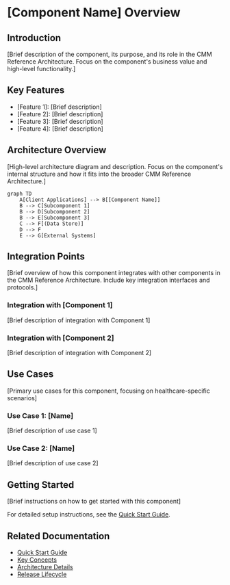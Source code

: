 # [Component Name] Overview

## Introduction

[Brief description of the component, its purpose, and its role in the CMM Reference Architecture. Focus on the component's business value and high-level functionality.]

## Key Features

- [Feature 1]: [Brief description]
- [Feature 2]: [Brief description]
- [Feature 3]: [Brief description]
- [Feature 4]: [Brief description]

## Architecture Overview

[High-level architecture diagram and description. Focus on the component's internal structure and how it fits into the broader CMM Reference Architecture.]

```mermaid
graph TD
    A[Client Applications] --> B[[Component Name]]
    B --> C[Subcomponent 1]
    B --> D[Subcomponent 2]
    B --> E[Subcomponent 3]
    C --> F[(Data Store)]
    D --> F
    E --> G[External Systems]
```

## Integration Points

[Brief overview of how this component integrates with other components in the CMM Reference Architecture. Include key integration interfaces and protocols.]

### Integration with [Component 1]

[Brief description of integration with Component 1]

### Integration with [Component 2]

[Brief description of integration with Component 2]

## Use Cases

[Primary use cases for this component, focusing on healthcare-specific scenarios]

### Use Case 1: [Name]

[Brief description of use case 1]

### Use Case 2: [Name]

[Brief description of use case 2]

## Getting Started

[Brief instructions on how to get started with this component]

For detailed setup instructions, see the [Quick Start Guide](./quick-start.md).

## Related Documentation

- [Quick Start Guide](./quick-start.md)
- [Key Concepts](./key-concepts.md)
- [Architecture Details](./architecture.md)
- [Release Lifecycle](./release-lifecycle.md)
